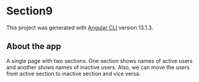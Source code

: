 # Section9

This project was generated with [Angular CLI](https://github.com/angular/angular-cli) version 13.1.3.

## About the app
A single page with two sections. One section shows names of active users and another shows names of inactive users.
Also, we can move the users from active section to inactive section and vice versa.
